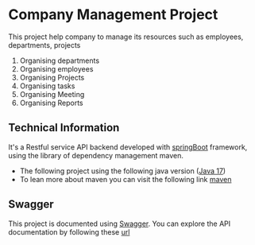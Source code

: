 # Company Management Project
This project help company to manage its resources such as employees, departments, projects 
1. Organising departments
2. Organising employees
3. Organising Projects
4. Organising tasks
5. Organising Meeting
6. Organising Reports

## Technical Information
It's a Restful service API backend developed with [springBoot](https://spring.io/projects/spring-boot/) framework, using the library of dependency management maven.
- The following project using the following java version ([Java 17](ww.oracle.com/java/technologies/javase/jdk17-archive-downloads.html))
- To lean more about maven you can visit the following link [maven](https://maven.apache.org/)


## Swagger

This project is documented using [Swagger](https://swagger.io/). You can explore the API documentation by following these [url](https://company-management-ao9h.onrender.com/swagger-ui/index.html)
